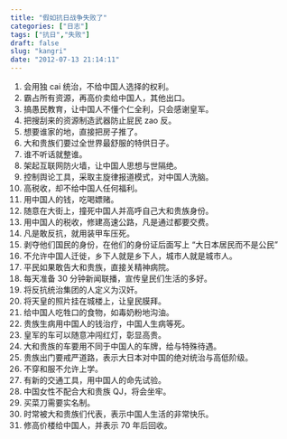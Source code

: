 ```yaml
---
title: "假如抗日战争失败了"
categories: ["日志"]
tags: ["抗日","失败"]
draft: false
slug: "kangri"
date: "2012-07-13 21:14:11"
---
```


1. 会用独 cai 统治，不给中国人选择的权利。 
2. 霸占所有资源，再高价卖给中国人，其他出口。 
3. 搞愚民教育，让中国人不懂个仁全利，只会感谢皇军。 
4. 把搜刮来的资源制造武器防止屁民 zao 反。 
5. 想要谁家的地，直接把房子推了。 
6. 大和贵族们要过全世界最舒服的特供日子。 
7. 谁不听话就整谁。 
8. 架起互联网防火墙，让中国人思想与世隔绝。 
9. 控制舆论工具，采取主旋律报道模式，对中国人洗脑。 
10. 高税收，却不给中国人任何福利。 
11. 用中国人的钱，吃喝嫖赌。 
12. 随意在大街上，撞死中国人并高呼自己大和贵族身份。 
13. 用中国人的税收，修建高速公路，凡是通过都要交费。 
14. 凡是敢反抗，就用装甲车压死。 
15. 剥夺他们国民的身份，在他们的身份证后面写上 “大日本居民而不是公民” 
16. 不允许中国人迁徙，乡下人就是乡下人，城市人就是城市人。 
17. 平民如果敢告大和贵族，直接关精神病院。 
18. 每天准备 30 分钟新闻联播，宣传皇民们生活的多好。 
19. 将反抗统治集团的人定义为汉奸。 
20. 将天皇的照片挂在城楼上，让皇民膜拜。 
21. 给中国人吃牲口的食物，如毒奶粉地沟油。 
22. 贵族生病用中国人的钱治疗，中国人生病等死。 
23. 皇军的车可以随意冲闯红灯，彰显高贵。 
24. 大和贵族的车要用不同于中国人的车牌，给与特殊待遇。 
25. 贵族出门要戒严道路，表示大日本对中国的绝对统治与高低阶级。 
26. 不穿和服不允许上学。 
27. 有新的交通工具，用中国人的命先试验。 
28. 中国女性不配合大和贵族 QJ，将会坐牢。 
29. 买菜刀需要实名制。 
30. 时常被大和贵族们代表，表示中国人生活的非常快乐。 
31. 修高价楼给中国人，并表示 70 年后回收。

